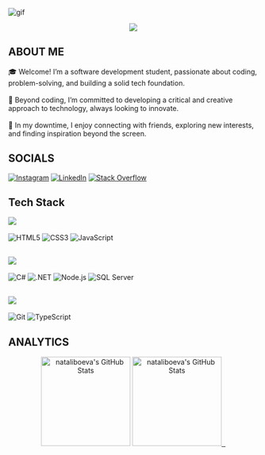 ![gif](https://github.com/user-attachments/assets/10ad3ecf-e298-46cd-ab9c-f613be590f88)

<p align="center">
     <img src="https://readme-typing-svg.herokuapp.com?font=&center=true&width=380&height=45&lines=Nice+to+meet+you!" />


## ABOUT ME &nbsp;<img src="https://komarev.com/ghpvc/?username=nataliboeva&color=371D51&style=flat-square&label=Profile%20views&labelColor=FFFFFF" alt="" align="center"/></h2>🎓  Welcome! I’m a software development student, passionate about coding, problem-solving, and building a solid tech foundation.<br><br>🎯  Beyond coding, I’m committed to developing a critical and creative approach to technology, always looking to innovate.<br><br>💎 In my downtime, I enjoy connecting with friends, exploring new interests, and finding inspiration beyond the screen.

## SOCIALS
[![Instagram](https://img.shields.io/badge/Instagram-%23E4405F.svg?logo=Instagram&logoColor=white)](https://instagram.com/nataliboevaa) [![LinkedIn](https://img.shields.io/badge/LinkedIn-%230077B5.svg?logo=linkedin&logoColor=white)](https://linkedin.com/in/natali-boeva-8b0a762b8) [![Stack Overflow](https://img.shields.io/badge/-Stackoverflow-FE7A16?logo=stack-overflow&logoColor=white)](https://stackoverflow.com/users/28110766) 

## Tech Stack

<div align="left">
  <div style="margin-bottom: 30px">
    <img src="https://img.shields.io/badge/Frontend-9B6FB5?style=for-the-badge"/>
    <br/><br/>
    <img src="https://img.shields.io/badge/HTML5-E34F26?style=for-the-badge&logo=html5&logoColor=white" alt="HTML5" title="HTML5"/> 
    <img src="https://img.shields.io/badge/CSS3-1572B6?style=for-the-badge&logo=css3&logoColor=white" alt="CSS3" title="CSS3"/> 
    <img src="https://img.shields.io/badge/JavaScript-F7DF1E?style=for-the-badge&logo=javascript&logoColor=black" alt="JavaScript" title="JavaScript"/>
  </div>
  
  <div style="margin-bottom: 30px">
    <img src="https://img.shields.io/badge/Backend-9B6FB5?style=for-the-badge"/>
    <br/><br/>
    <img src="https://img.shields.io/badge/C%23-239120?style=for-the-badge&logo=c-sharp&logoColor=white" alt="C#" title="C#"/> 
    <img src="https://img.shields.io/badge/.NET-5C2D91?style=for-the-badge&logo=.net&logoColor=white" alt=".NET" title=".NET"/> 
    <img src="https://img.shields.io/badge/Node.js-43853D?style=for-the-badge&logo=node.js&logoColor=white" alt="Node.js" title="Node.js"/> 
    <img src="https://img.shields.io/badge/SQL_Server-CC2927?style=for-the-badge&logo=microsoft-sql-server&logoColor=white" alt="SQL Server" title="Microsoft SQL Server"/>
  </div>
  
  <div>
    <img src="https://img.shields.io/badge/Tools-9B6FB5?style=for-the-badge"/>
    <br/><br/>
    <img src="https://img.shields.io/badge/Git-F05032?style=for-the-badge&logo=git&logoColor=white" alt="Git" title="Git"/> 
    <img src="https://img.shields.io/badge/TypeScript-007ACC?style=for-the-badge&logo=typescript&logoColor=white" alt="TypeScript" title="TypeScript"/>
  </div>
</div>

## ANALYTICS
<div align="center">
  <img alt="nataliboeva's GitHub Stats" height="180em" src="https://awesome-github-stats.azurewebsites.net/user-stats/nataliboeva?cardType=level&theme=jolly&showIcons=false&preferLogin=false&Background=371D51" />
  <a href="https://awesome-github-stats.azurewebsites.net/index.html??cardType=level&theme=jolly&showIcons=false&preferLogin=false&Background=371D51">  
       <img height="180em" src="https://github-readme-stats.vercel.app/api/top-langs/?username=nataliboeva&theme=jolly&show_icons=true&hide_border=false&layout=compact&bg_color=371d51" alt="nataliboeva's GitHub Stats" />&nbsp;&nbsp;
  </a>
</div>
